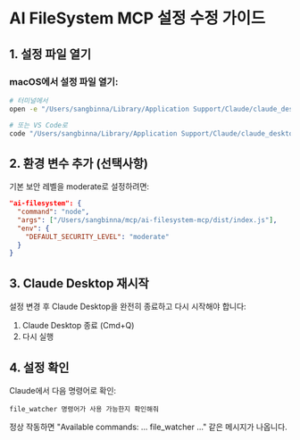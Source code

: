 # AI FileSystem MCP 설정 수정 가이드

## 1. 설정 파일 열기

### macOS에서 설정 파일 열기:
```bash
# 터미널에서
open -e "/Users/sangbinna/Library/Application Support/Claude/claude_desktop_config.json"

# 또는 VS Code로
code "/Users/sangbinna/Library/Application Support/Claude/claude_desktop_config.json"
```

## 2. 환경 변수 추가 (선택사항)

기본 보안 레벨을 moderate로 설정하려면:

```json
"ai-filesystem": {
  "command": "node",
  "args": ["/Users/sangbinna/mcp/ai-filesystem-mcp/dist/index.js"],
  "env": {
    "DEFAULT_SECURITY_LEVEL": "moderate"
  }
}
```

## 3. Claude Desktop 재시작

설정 변경 후 Claude Desktop을 완전히 종료하고 다시 시작해야 합니다:
1. Claude Desktop 종료 (Cmd+Q)
2. 다시 실행

## 4. 설정 확인

Claude에서 다음 명령어로 확인:
```
file_watcher 명령어가 사용 가능한지 확인해줘
```

정상 작동하면 "Available commands: ... file_watcher ..." 같은 메시지가 나옵니다.
